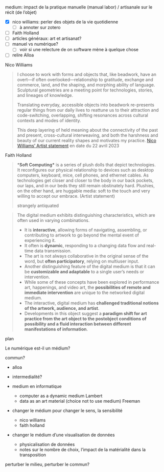 

medium: impact de la pratique manuelle (manual labor) / artisanale sur le récit (de l’objet)

- [x] nico williams: perler des objets de la vie quotidienne 
  - [ ] à annoter sur zotero
- [ ] Faith Holland
- [ ] articles généraux: art et artisanat? 
- [ ] manuel vs numérique? 
  - [ ] voir si une relecture de on software mène  à quelque chose
- [ ] relire Alloa

Nico Williams

> I choose to work with forms and objects that, like beadwork, have an  overt—if often overlooked—relationship to gratitude, exchange and  commerce, land, and the shaping, and morphing ability of language.  Sculptural geometries are a meeting point for technologies, stories, and lineages of knowledge. 
>
> Translating everyday, accessible objects into  beadwork re-presents regular things from our daily lives to reattune us  to their attraction and code-switching, overlapping, shifting resonances across cultural contexts and modes of identity. <!--objets qui sont des lieux communs-->
>
> This deep layering of  held meaning about the connectivity of the past and present,  cross-cultural interweaving, and both the harshness and beauty of our  current reality shapes and motivates my practice. [Nico Williams’ Artist statement](https://www.nicowilliams.com/about) en date du 22 avril 2023

Faith Holland

> ***Soft Computing\*** is a series of plush dolls that depict technologies. It reconfigures our physical relationship to devices such as desktop computers, keyboard, mice, cell phones, and ethernet cables. As technologies get closer and closer to the body in our back pockets, our laps, and in our beds they still remain obstinately hard. Plushies, on the other hand, are huggable media: soft to the touch and very willing to accept our embrace. (Artist statement)
>
> strangely antiquated



> The digital medium exhibits distinguishing characteristics, which are often used in varying combinations. 
>
> - It is **interactive**, allowing forms of navigating, assembling, or contributing to artwork to go beyond the mental event of experiencing it. 
> - It often is **dynamic**, responding to a changing data flow and real-time data transmission. 
> - The art is not always collaborative in the original sense of the word, but **often participatory**, relying on multiuser input. 
> - Another distinguishing feature of the digital medium is that it can be **customizable and adaptable** to a single user’s needs or intervention. 
> - While some of these concepts have been explored in performance art, happenings, and video art, the **possibilities of remote and immediate intervention** are unique to the networked digital medium. 
> - The interactive, digital medium has **challenged traditional notions of the artwork, audience, and artist**. 
> - Developments in this object suggest a **paradigm shift for art practice from the art object to the postobject conditions of possibility and a fluid interaction between different manifestations of information**.







plan

Le numérique est-il un médium? 

commun?

- alloa

- intermedialité?

- medium en informatique
  - computer as a dynamic medium Lambert
  - data as an art material (choice not to use medium) Freeman
  
- changer le médium pour changer le sens, la sensibilité 
  - nico williams
  - faith holland
  
- changer le médium d’une visualisation de données

  - physicalisation de données
  - notes sur le nombre de choix, l’impact de la matérialité dans la transposition 

  





perturber le milieu, perturber le commun?